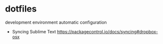 dotfiles
========

development environment automatic configuration


* Syncing Sublime Text
https://packagecontrol.io/docs/syncing#dropbox-osx
